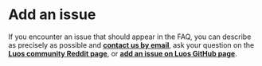 # Add an issue

If you encounter an issue that should appear in the FAQ, you can describe as precisely as possible and <a href="mailto:support@luos.io?subject=Issue report">**contact us by email**</a>, ask your question on the <a href="https://www.reddit.com/r/Luos/" target="_blank">**Luos community Reddit page**</a>, or <a href="" target="_blank">**add an issue on Luos GitHub page**</a>.
